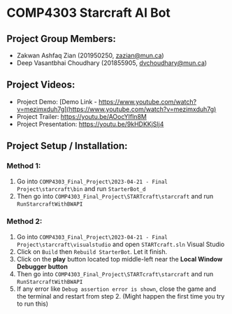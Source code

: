 # COMP4303 Starcraft AI Bot

## Project Group Members:

* Zakwan Ashfaq Zian (201950250, zazian@mun.ca)
* Deep Vasantbhai Choudhary (201855905, dvchoudhary@mun.ca)

## Project Videos:

* Project Demo: [Demo Link - https://www.youtube.com/watch?v=mezimxduh7g](https://www.youtube.com/watch?v=mezimxduh7g)
* Project Trailer: https://youtu.be/AOocYIfln8M
* Project  Presentation: https://youtu.be/9kHDKKjSlj4

## Project Setup / Installation:

### Method 1:
1) Go into `COMP4303_Final_Project\2023-04-21 - Final Project\starcraft\bin` and run `StarterBot_d`
2) Then go into `COMP4303_Final_Project\STARTcraft\starcraft` and run `RunStarcraftWithBWAPI`

### Method 2:
1) Go into `COMP4303_Final_Project\2023-04-21 - Final Project\starcraft\visualstudio` and open `STARTcraft.sln` Visual Studio
2) Click on `Build` then `Rebuild StarterBot`. Let it finish.
3) Click on the **play** button located top middle-left near the **Local Window Debugger button**
4) Then go into `COMP4303_Final_Project\STARTcraft\starcraft` and run `RunStarcraftWithBWAPI`
5) If any error like `Debug assertion error is shown`, close the game and the terminal and restart from step 2. (Might happen the first time you try to run this)
